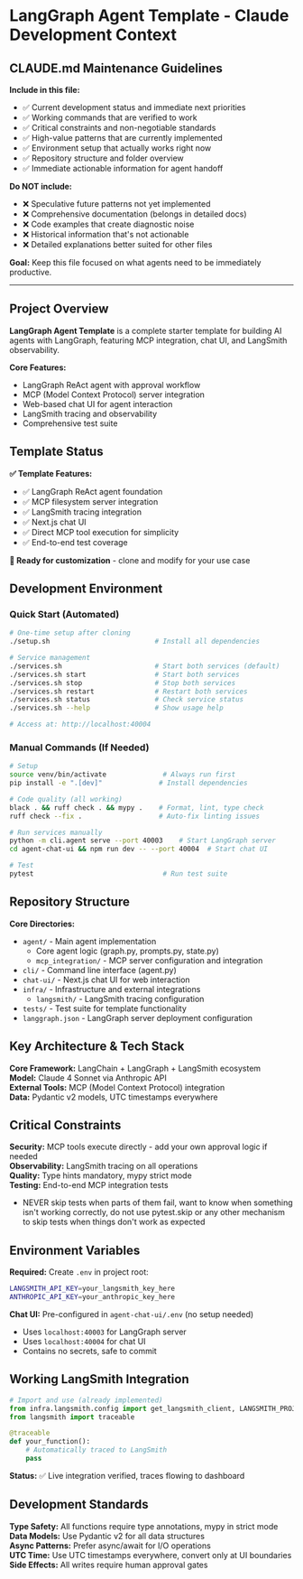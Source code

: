 # LangGraph Agent Template - Claude Development Context

## CLAUDE.md Maintenance Guidelines

**Include in this file:**
- ✅ Current development status and immediate next priorities
- ✅ Working commands that are verified to work
- ✅ Critical constraints and non-negotiable standards  
- ✅ High-value patterns that are currently implemented
- ✅ Environment setup that actually works right now
- ✅ Repository structure and folder overview
- ✅ Immediate actionable information for agent handoff

**Do NOT include:**
- ❌ Speculative future patterns not yet implemented
- ❌ Comprehensive documentation (belongs in detailed docs)
- ❌ Code examples that create diagnostic noise
- ❌ Historical information that's not actionable
- ❌ Detailed explanations better suited for other files

**Goal:** Keep this file focused on what agents need to be immediately productive.

---

## Project Overview

**LangGraph Agent Template** is a complete starter template for building AI agents with LangGraph, featuring MCP integration, chat UI, and LangSmith observability.

**Core Features:**
- LangGraph ReAct agent with approval workflow
- MCP (Model Context Protocol) server integration
- Web-based chat UI for agent interaction
- LangSmith tracing and observability
- Comprehensive test suite

## Template Status

**✅ Template Features:**
- ✅ LangGraph ReAct agent foundation
- ✅ MCP filesystem server integration
- ✅ LangSmith tracing integration  
- ✅ Next.js chat UI
- ✅ Direct MCP tool execution for simplicity
- ✅ End-to-end test coverage

**🔧 Ready for customization** - clone and modify for your use case

## Development Environment

### Quick Start (Automated)
```bash
# One-time setup after cloning
./setup.sh                          # Install all dependencies

# Service management
./services.sh                       # Start both services (default)
./services.sh start                 # Start both services  
./services.sh stop                  # Stop both services
./services.sh restart               # Restart both services
./services.sh status                # Check service status
./services.sh --help                # Show usage help

# Access at: http://localhost:40004
```

### Manual Commands (If Needed)
```bash
# Setup
source venv/bin/activate              # Always run first
pip install -e ".[dev]"              # Install dependencies

# Code quality (all working)
black . && ruff check . && mypy .    # Format, lint, type check
ruff check --fix .                   # Auto-fix linting issues

# Run services manually
python -m cli.agent serve --port 40003    # Start LangGraph server
cd agent-chat-ui && npm run dev -- --port 40004  # Start chat UI

# Test
pytest                                # Run test suite
```

## Repository Structure

**Core Directories:**
- `agent/` - Main agent implementation
  - Core agent logic (graph.py, prompts.py, state.py)
  - `mcp_integration/` - MCP server configuration and integration
- `cli/` - Command line interface (agent.py)
- `chat-ui/` - Next.js chat UI for web interaction
- `infra/` - Infrastructure and external integrations
  - `langsmith/` - LangSmith tracing configuration
- `tests/` - Test suite for template functionality
- `langgraph.json` - LangGraph server deployment configuration

## Key Architecture & Tech Stack

**Core Framework:** LangChain + LangGraph + LangSmith ecosystem  
**Model:** Claude 4 Sonnet via Anthropic API  
**External Tools:** MCP (Model Context Protocol) integration  
**Data:** Pydantic v2 models, UTC timestamps everywhere

## Critical Constraints

**Security:** MCP tools execute directly - add your own approval logic if needed  
**Observability:** LangSmith tracing on all operations  
**Quality:** Type hints mandatory, mypy strict mode  
**Testing:** End-to-end MCP integration tests
- NEVER skip tests when parts of them fail, want to know when something isn't working correctly, do not use pytest.skip or any other mechanism to skip tests when things don't work as expected

## Environment Variables

**Required:** Create `.env` in project root:
```bash
LANGSMITH_API_KEY=your_langsmith_key_here
ANTHROPIC_API_KEY=your_anthropic_key_here
```

**Chat UI:** Pre-configured in `agent-chat-ui/.env` (no setup needed)
- Uses `localhost:40003` for LangGraph server
- Uses `localhost:40004` for chat UI
- Contains no secrets, safe to commit

## Working LangSmith Integration

```python
# Import and use (already implemented)
from infra.langsmith.config import get_langsmith_client, LANGSMITH_PROJECT
from langsmith import traceable

@traceable
def your_function():
    # Automatically traced to LangSmith
    pass
```

**Status:** ✅ Live integration verified, traces flowing to dashboard

## Development Standards

**Type Safety:** All functions require type annotations, mypy in strict mode  
**Data Models:** Use Pydantic v2 for all data structures  
**Async Patterns:** Prefer async/await for I/O operations  
**UTC Time:** Use UTC timestamps everywhere, convert only at UI boundaries  
**Side Effects:** All writes require human approval gates